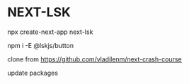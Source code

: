 # NEXT-LSK



npx create-next-app
next-lsk



npm i -E @lskjs/button 


clone from https://github.com/vladilenm/next-crash-course

update packages